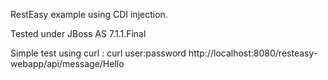 RestEasy example using CDI injection.

Tested under JBoss AS 7.1.1.Final

Simple test using curl : curl user:password http://localhost:8080/resteasy-webapp/api/message/Hello 

